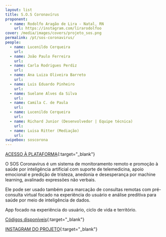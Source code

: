 ```yaml
---
layout: list
title: S.O.S Coronavírus
proponent:
  - name: Rodolfo Aragão de Lira - Natal, RN 
    url: https://instagram.com/lirarodolfoo  
cover: /media/images/covers/projeto_sos.png
permalink: /pt/sos-coronavirus/
people:
  - name: Lucenildo Cerqueira
    url: 
  - name: João Paulo Ferreira
    url: 
  - name: Carla Rodrigues Perdiz
    url: 
  - name: Ana Luiza Oliveira Barreto
    url: 
  - name: Luis Eduardo Pinheiro
    url: 
  - name: Suelane Alves da Silva
    url: 
  - name: Camila C. de Paula
    url: 
  - name: Lucenildo Cerqueira
    url: 
  - name: Richard Junior (Desenvolvedor | Equipe técnica)
    url: 
  - name: Luisa Ritter (Mediação)
    url: 
swipebox: soscorona
---
```



[ACESSO À PLATAFORMA](https://soscoronavirus.bubbleapps.io/){:target="_blank"}

O SOS Coronavírus é um sistema de monitoramento remoto e promoção à saúde por inteligência artificial com suporte de telemedicina, apoio emocional e predição de tristeza, anedonia e desesperança por machine learning, avalinado expressões não verbais.

Ele pode ser usado também para marcação de consultas remotas com pré-consulta virtual focado na experiência do usuário e análise preditiva para saúde por meio de inteligência de dados.

App focado na experiência do usuário, ciclo de vida e território.


[Códigos disponíveis](https://github.com/richardjlv/UpSaude){:target="_blank"}


[INSTAGRAM DO PROJETO](https://instagram.com/upsaudeapp){:target="_blank"}